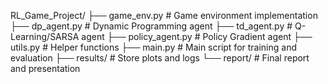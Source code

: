 RL_Game_Project/
├── game_env.py           # Game environment implementation
├── dp_agent.py           # Dynamic Programming agent
├── td_agent.py           # Q-Learning/SARSA agent
├── policy_agent.py       # Policy Gradient agent
├── utils.py              # Helper functions
├── main.py               # Main script for training and evaluation
├── results/              # Store plots and logs
└── report/               # Final report and presentation